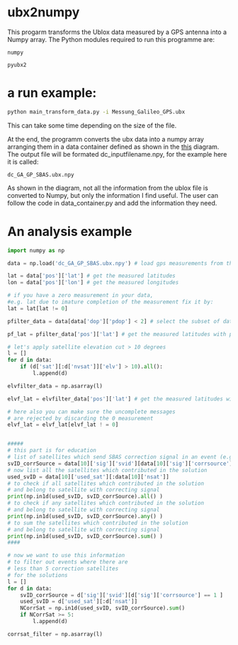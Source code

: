 # ubx2numpy

This progarm transforms the Ublox data measured by a GPS antenna into a Numpy array. The Python modules required to run this programme are:
~~~
numpy
~~~

~~~
pyubx2
~~~

# a run example:
``` sh
python main_transform_data.py -i Messung_Galileo_GPS.ubx  
```

This can take some time depending on the size of the file. 

At the end, the programm converts the ubx data into a numpy array arranging them in a data container defined as shown in the [this](https://github.com/sciqader/ubx2numpy/blob/main/diagram.jpg) diagram. The output file will be formated dc_inputfilename.npy, for the example here it is called:

```
dc_GA_GP_SBAS.ubx.npy
```

As shown in the diagram, not all the information from the ublox file is converted to Numpy, but only the information I find useful. The user can follow the code in data_container.py and add the information they need.

# An analysis example


``` python
import numpy as np

data = np.load('dc_GA_GP_SBAS.ubx.npy') # load gps measurements from the data container

lat = data['pos']['lat'] # get the measured latitudes
lon = data['pos']['lon'] # get the measured longitudes

# if you have a zero measurement in your data, 
#e.g. lat due to imature completion of the measurement fix it by:
lat = lat[lat != 0]

pfilter_data = data[data['dop']['pdop'] < 2] # select the subset of data with pdop value < 2

pf_lat = pfilter_data['pos']['lat'] # get the measured latitudes with pdop < 2

# let's apply satellite elevation cut > 10 degrees
l = []
for d in data:
	if (d['sat'][:d['nvsat']]['elv'] > 10).all():
		l.append(d)

elvfilter_data = np.asarray(l)

elvf_lat = elvfilter_data['pos']['lat'] # get the measured latitudes with elv > 10°

# here also you can make sure the uncomplete messages 
# are rejected by discarding the 0 measurement
elvf_lat = elvf_lat[elvf_lat ! = 0]


#####
# this part is for education
# list of satellites which send SBAS correction signal in an event (e.g. event #10)
svID_corrSource = data[10]['sig']['svid'][data[10]['sig']['corrsource'] == 1]
# now list all the satellites which contributed in the solution
used_svID = data[10]['used_sat'][:data[10]['nsat']]
# to check if all satellites which contributed in the solution
# and belong to satellite with correcting signal
print(np.in1d(used_svID, svID_corrSource).all() )
# to check if any satellites which contributed in the solution
# and belong to satellite with correcting signal
print(np.in1d(used_svID, svID_corrSource).any() )
# to sum the satellites which contributed in the solution
# and belong to satellite with correcting signal
print(np.in1d(used_svID, svID_corrSource).sum() )
####

# now we want to use this information
# to filter out events where there are 
# less than 5 correction satellites 
# for the solutions
l = []
for d in data:
	svID_corrSource = d['sig']['svid'][d['sig']['corrsource'] == 1 ]
	used_svID = d['used_sat'][:d['nsat']]
	NCorrSat = np.in1d(used_svID, svID_corrSource).sum()
	if NCorrSat >= 5:
		l.append(d)

corrsat_filter = np.asarray(l)
```


